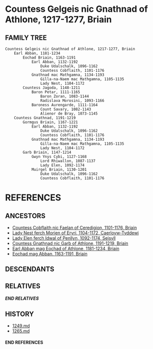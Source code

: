 # Countess Gelgeis nic Gnathnad of Athlone, 1217-1277, Briain

## FAMILY TREE 
```
Countess Gelgeis nic Gnathnad of Athlone, 1217-1277, Briain
    Earl Abban, 1181-1234
        Eochad Briain, 1163-1191
            Earl Abban, 1132-1192
                Duke Udalschalk, 1096-1162
                Countess Cobflaith, 1101-1176    
            Gnathnad mac Mathgamna, 1134-1193
                Gilla-na-Naem mac Mathgamna, 1105-1135
                Lady Nest, 1104-1172
        Countess Jagoda, 1148-1211
            Baron Petar, 1111-1165
                Baron Zoran, 1083-1144
                Radislava Morosini, 1093-1166
            Baroness Aurengarde, 1111-1164
                Count Savary, 1082-1143
                Alienor de Bray, 1073-1145
    Countess Gnathnad, 1191-1219
        Gormgus Briain, 1167-1221
            Earl Abban, 1132-1192
                Duke Udalschalk, 1096-1162
                Countess Cobflaith, 1101-1176    
            Gnathnad mac Mathgamna, 1134-1193
                Gilla-na-Naem mac Mathgamna, 1105-1135
                Lady Nest, 1104-1172
        Garb Briain, 1147-1214
            Gwyn Ynys Cybi, 1127-1168
                Lord Rhiwallon, 1087-1137
                Lady Elen, 1092-1174
            Muirgel Briain, 1130-1201
                Duke Udalschalk, 1096-1162
                Countess Cobflaith, 1101-1176    

```


# REFERENCES

## ANCESTORS
* [Countess Cobflaith nic Faelan of Ceredigion, 1101-1176, Briain](cobflaith_nic_faelan_1101.md)
* [Lady Nest ferch Morien of Eryri, 1104-1172, Caerloyw-Tyddewi](nest_ferch_morien_1104.md)
* [Lady Elen ferch Idwal of Penllyn, 1092-1174, Seisyll](elen_ferch_idwal_1092.md)
* [Countess Gnathnad nic Garb of Athlone, 1191-1219, Briain](gnathnad_nic_garb_1191.md)
* [Earl Abban mag Eochad of Athlone, 1181-1234, Briain](abban_mag_eochad_1181.md)
* [Eochad mag Abban, 1163-1191, Briain](eochad_mag_abban_1163.md)

## DESCENDANTS

## RELATIVES

##### END RELATIVES 
## HISTORY
* [1249.md](../h/1249.md)
* [1265.md](../h/1265.md)

#### END REFERENCES

